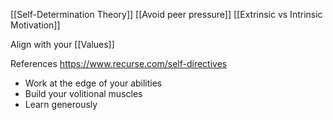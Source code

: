 [[Self-Determination Theory]]
[[Avoid peer pressure]]
[[Extrinsic vs Intrinsic Motivation]]

Align with your [[Values]]

References
https://www.recurse.com/self-directives
- Work at the edge of your abilities
- Build your volitional muscles
- Learn generously